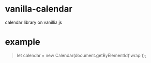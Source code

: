 # vanilla-calendar
calendar library on vanillia js

# example
> let calendar = new Calendar(document.getByElementId('wrap'));
